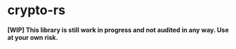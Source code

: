 crypto-rs
=========

**[WIP] This library is still work in progress and not audited in any way. Use at your own risk.**


